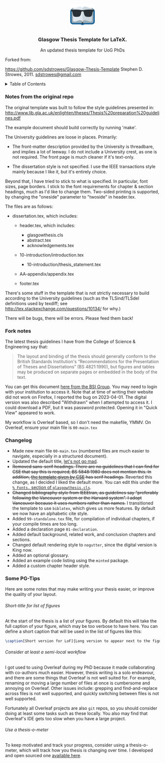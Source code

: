 <!-- PROJECT LOGO -->
<br />
<div align="center">
  <a href="https://github.com/Wheest/Glasgow-Thesis-Template">
    <img src="logo.png" alt="Logo" width="80" height="80">
  </a>

  <h3 align="center">Glasgow Thesis Template for LaTeX.</h3>

  <p align="center">
    An updated thesis template for UoG PhDs
  </p>
</div>

Forked from:

<https://github.com/sdstrowes/Glasgow-Thesis-Template>
Stephen D. Strowes, 2011.
sdstrowes@gmail.com


<!-- TABLE OF CONTENTS -->
<details>
  <summary>Table of Contents</summary>
  <ol>
    <li><a href="#notes-from-the-original-repo">Notes from the original repo</a></li>
    <li><a href="#fork-notes">Fork notes</a></li>
    <li><a href="#changelog">Changelog</a></li>
    <li><a href="#some-pg-tips">Some PG-Tips</a></li>
  </ol>
</details>

<!-- ORIGINAL NOTES -->
### Notes from the original repo

The original template was built to follow the style guidelines presented in:
 http://www.lib.gla.ac.uk/enlighten/theses/Thesis%20preparation%20guidelines.pdf

The example document should build correctly by running 'make'.

The University guidelines are loose in places. Primarily:

* The front-matter description provided by the University is
  threadbare, and implies a lot of leeway. I do not include a
  University crest, as one is not required. The front page is much
  cleaner if it's text-only.

* The dissertation style is not specified. I use the IEEE transactions
  style mainly because I like it, but it's entirely choice.

Beyond that, I have tried to stick to what is specified. In
particular, font sizes, page borders. I stick to the font requirements
for chapter & section headings, much as I'd like to change
them. Two-sided printing is supported, by changing the "oneside"
parameter to "twoside" in header.tex.


The files are as follows:

* dissertation.tex, which includes:
  - header.tex, which includes:
    + glasgowthesis.cls
    + abstract.tex
    + acknowledgements.tex

  - 10-introduction/introduction.tex
    + 10-introduction/thesis_statement.tex

  - AA-appendix/appendix.tex

  - footer.tex


There's some stuff in the template that is not strictly necessary to
build according to the University guidelines (such as the
TLSind/TLSdel definitions used by texdiff; see
http://tex.stackexchange.com/questions/10134/ for why.)

There will be bugs, there will be errors. Please feed them back!

<!-- Fork notes -->
### Fork notes

The latest thesis guidelines I have from the College of Science & Engineering say that:

> The layout and binding of the thesis should generally conform to the British Standards Institution's “Recommendations for the Presentation of Theses and Dissertations” (BS 4821:1990), but figures and tables may be produced on separate pages or embedded in the body of the text.

You can get this document [here from the BSI Group](https://landingpage.bsigroup.com/LandingPage/Standard?UPI=000000000000216017).  You may need to login with your institution to access it.  Note that at time of writing their website did not work on Firefox, I reported the bug on 2023-04-01.  The digital version was also described "Withdrawn" when I attempted to access it.  I could download a PDF, but it was password protected.  Opening it in "Quick View" appeared to work.

My workflow is Overleaf based, so I don't need the makefile, YMMV.  On Overleaf, ensure your main file is `00-main.tex`

<!-- Changelog -->
### Changelog
- Made new main file `00-main.tex` (numbered files are much easier to navigate, especially in a structured document).
- Updated the default title, [let's not go mad](https://github.com/Wheest/Glasgow-Thesis-Template/commit/c1b3e5d71db15d19b9c3ba53b00922e7c88d2349#r107069334).
- ~~Removed sans-serif headings. There are no guidelines that I can find for CSE that say this is required, BS 5848:1980 does not mention this.  In addition, [the template given by CSE](https://www.gla.ac.uk/colleges/scienceengineering/graduateschool/postgraduateresearchstudy/submitthesis/) has serif headings.~~ Reverted this change, as I decided I liked the default more.  You can edit this under the [`% Fonts.` section of `glasgowthesis.cls`](https://github.com/Wheest/Glasgow-Thesis-Template/blob/pg-tweaks/glasgowthesis.cls#L36).
- ~~Changed bibliography style from IEEEtran, as guidelines say "preferably following the Vancouver system or the Harvard system".  I adopt Vancouver because it uses numbers rather than names.~~ I transitioned the template to use `biblatex`, which gives us more features.  By default we now have an alphabetic cite style.
- Added `99-standalone.tex` file, for compilation of individual chapters, if your compile times are too long.
- Added a declaration page `01-declaration`.
- Added default background, related work, and conclusion chapters and sections.
- Changed default rendering style to `nogutter`, since the digital version is King now.
- Added an optional glossary.
- Added an example code listing using the `minted` package.
- Added a custom chapter header style.

### Some PG-Tips

Here are some notes that may make writing your thesis easier, or improve the quality of your layout.

###### Short-title for list of figures

At the start of the thesis is a list of your figures.  By default this will take the full caption of your figure, which may be too verbose to have here.  You can define a short caption that will be used in the list of figures like this:

``` tex
\caption[Short version for LoF]{Long version to appear next to the figure}
```

###### Consider at least a semi-local workflow

I got used to using Overleaf during my PhD because it made collaborating with co-authors much easier.
However, thesis writing is a solo endeavour, and there are some things that Overleaf is not well suited for.
For example, renaming or moving a large number of files at once is cumbersome and annoying on Overleaf.
Other issues include: grepping and find-and-replace across files is not well supported, and quickly switching between files is not well supported.

Fortunately all Overleaf projects are also `git` repos, so you should consider doing at least some tasks such as these locally.
You also may find that Overleaf's IDE gets too slow when you have a large project.

###### Use a thesis-o-meter

To keep motivated and track your progress, consider using a thesis-o-meter, which will track how you thesis is changing over time.
I developed and open sourced one [available here](https://github.com/Wheest/thesis-o-meter).
